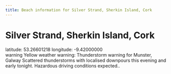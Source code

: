 ```yaml
---
title: Beach information for Silver Strand, Sherkin Island, Cork
---
```

# Silver Strand, Sherkin Island, Cork 

<div class="location-info">latitude: 53.26601218 longitude: -9.42000000</div>
<div id="met-eireann-warnings"><span class="material-icons yellow-warning">warning</span>&nbsp;Yellow weather warning: Thunderstorm warning for Munster, Galway Scattered thunderstorms with localised downpours this evening and early tonight. Hazardous driving conditions expected..&nbsp;</div>
<div></div>